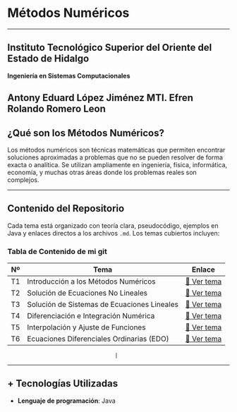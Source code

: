 #  Métodos Numéricos

---

## Instituto Tecnológico Superior del Oriente del Estado de Hidalgo  
**Ingeniería en Sistemas Computacionales**

**Antony Eduard López Jiménez**
**MTI. Efren Rolando Romero Leon**
---

##  ¿Qué son los Métodos Numéricos?

Los métodos numéricos son técnicas matemáticas que permiten encontrar soluciones aproximadas a problemas que no se pueden resolver de forma exacta o analítica. Se utilizan ampliamente en ingeniería, física, informática, economía, y muchas otras áreas donde los problemas reales son complejos.

---

##  Contenido del Repositorio 

Cada tema está organizado con teoría clara, pseudocódigo, ejemplos en Java y enlaces directos a los archivos `.md`. Los temas cubiertos incluyen:

###  Tabla de Contenido de mi git

| Nº | Tema                                        | Enlace                                                                                                                                                                                                          |
| -- | ------------------------------------------- | --------------------------------------------------------------------------------------------------------------------------------------------------------------------------------------------------------------- |
| T1 | Introducción a los Métodos Numéricos        | [📘 Ver tema](https://github.com/ANTONY2812/M-todosNum-ricosLalo/blob/main/T1%20-%20Introducci%C3%B3n%20a%20los%20m%C3%A9todos%20num%C3%A9ricos/Introducci%C3%B3n%20a%20los%20m%C3%A9todos%20num%C3%A9ricos.md) |
| T2 | Solución de Ecuaciones No Lineales          | [📘 Ver tema](https://github.com/ANTONY2812/M-todosNum-ricosLalo/blob/main/T2%20-%20Soluci%C3%B3n%20de%20Ecuaciones%20No%20Lineales/Soluci%C3%B3n%20de%20Ecuaciones%20No%20Lineales.md)                         |
| T3 | Solución de Sistemas de Ecuaciones Lineales | [📘 Ver tema](https://github.com/ANTONY2812/M-todosNum-ricosLalo/blob/main/T3%20-%20Sistemas%20de%20Ecuaciones%20Lineales/Sistemas%20de%20Ecuaciones%20Lineales.md)                                             |
| T4 | Diferenciación e Integración Numérica       | [📘 Ver tema](https://github.com/ANTONY2812/M-todosNum-ricosLalo/blob/main/T4%20-%20Diferenciaci%C3%B3n%20e%20Integraci%C3%B3n%20Num%C3%A9rica/Diferenciaci%C3%B3n%20e%20Integraci%C3%B3n%20Num%C3%A9rica.md)   |
| T5 | Interpolación y Ajuste de Funciones         | [📘 Ver tema](https://github.com/ANTONY2812/M-todosNum-ricosLalo/blob/main/T5%20-%20Interpolaci%C3%B3n%20y%20Ajuste%20de%20Funciones/Interpolaci%C3%B3n%20y%20Ajuste%20de%20Funciones.md)                       |
| T6 | Ecuaciones Diferenciales Ordinarias (EDO)   | [📘 Ver tema](https://github.com/ANTONY2812/M-todosNum-ricosLalo/blob/main/T6%20-%20Ecuaciones%20Diferenciales%20Ordinarias/EDO.md)                                                                             |

                                      |

---

## + Tecnologías Utilizadas

- **Lenguaje de programación**: Java 



